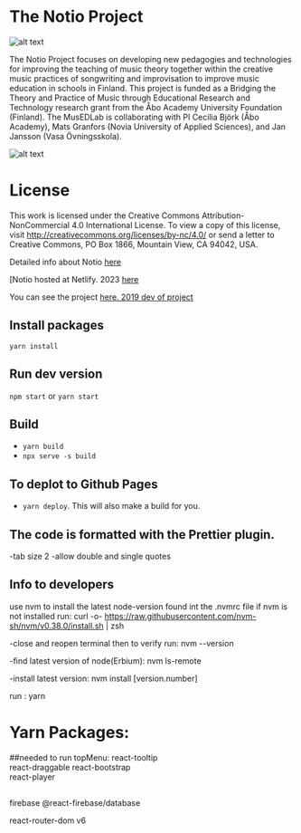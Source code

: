 # The Notio Project

![alt text](https://i.ibb.co/RHDjH85/notio-logo.png "Notio Logo")

The Notio Project focuses on developing new pedagogies and technologies for improving the teaching of music theory together within the creative music practices of songwriting and improvisation to improve music education in schools in Finland. This project is funded as a Bridging the Theory and Practice of Music through Educational Research and Technology research grant from the Åbo Academy University Foundation (Finland). The MusEDLab is collaborating with PI Cecilia Björk (Åbo Academy), Mats Granfors (Novia University of Applied Sciences), and Jan Jansson (Vasa Övningsskola).

![alt text](http://res.cloudinary.com/dfwzmr3kv/image/upload/v1541950072/libpjli26z1bue7z4hs1.png "Notio Proto")

# License

This work is licensed under the Creative Commons Attribution-NonCommercial 4.0 International License. To view a copy of this license, visit http://creativecommons.org/licenses/by-nc/4.0/ or send a letter to Creative Commons, PO Box 1866, Mountain View, CA 94042, USA.

Detailed info about Notio [here](http://musedlab.org/notio)

[Notio hosted at Netlify. 2023 [here](https://notio-novia-fi.netlify.app/)

You can see the project [here. 2019 dev of project](https://notio.pestanias.now.sh/)

## Install packages

`yarn install`

## Run dev version

`npm start` or `yarn start`

## Build

- `yarn build`
- `npx serve -s build`

## To deplot to Github Pages

- `yarn deploy`. This will also make a build for you.

## The code is formatted with the Prettier plugin.

-tab size 2
-allow double and single quotes

## Info to developers

use nvm to install the latest node-version found int the .nvmrc file
if nvm is not installed run:
curl -o- https://raw.githubusercontent.com/nvm-sh/nvm/v0.38.0/install.sh | zsh

-close and reopen terminal then to verify run:
nvm --version

-find latest version of node(Erbium):
nvm ls-remote

-install latest version:
nvm install [version.number]

run :
yarn

# Yarn Packages:

##needed to run topMenu:
react-tooltip  
react-draggable
react-bootstrap  
react-player

##

firebase
@react-firebase/database

react-router-dom v6
